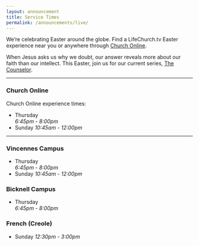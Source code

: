 ```yaml
---
layout: announcement
title: Service Times
permalink: /announcements/live/
---
```


We’re celebrating Easter around the globe. Find a LifeChurch.tv Easter experience near you or anywhere through [Church Online](//live.thursdaychurch.org).

When Jesus asks us why we doubt, our answer reveals more about our faith than our intellect. This Easter, join us for our current series, [The Counselor](/watch/the-counselor/).

<!--iframe width="640" height="360" src="//www.youtube.com/embed/SHDdWzr_Qec?rel=0?wmode=transparent&amp;modestbranding=1" frameborder="0" allowfullscreen=""></iframe -->

---

### Church Online
Church Online experience times:
* Thursday  
  _6:45pm - 8:00pm_
* Sunday
  _10:45am - 12:00pm_

---

### Vincennes Campus
* Thursday  
  _6:45pm - 8:00pm_
* Sunday
  _10:45am - 12:00pm_

### Bicknell Campus
* Thursday  
  _6:45pm - 8:00pm_

### French (Creole)
* Sunday
  _12:30pm - 3:00pm_

